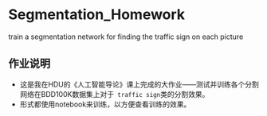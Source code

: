 # Segmentation_Homework
train a segmentation network for finding the traffic sign on each picture

## 作业说明
- 这是我在HDU的《人工智能导论》课上完成的大作业——测试并训练各个分割网络在BDD100K数据集上对于` traffic sign`类的分割效果。
- 形式都使用notebook来训练，以方便查看训练的效果。
